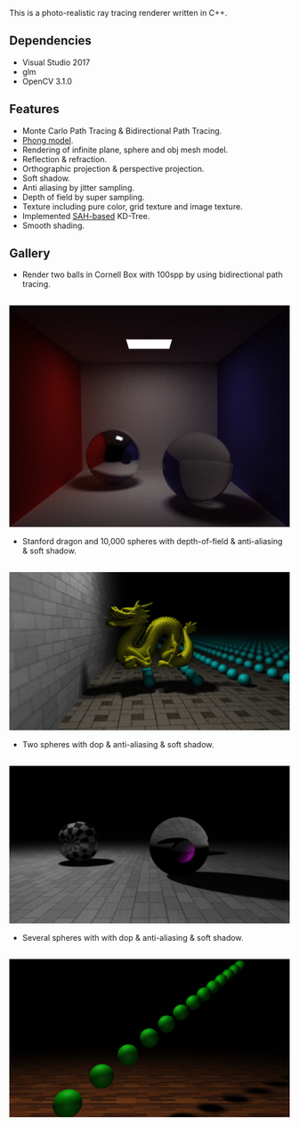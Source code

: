 This is a photo-realistic ray tracing renderer written in C++.
## Dependencies

+ Visual Studio 2017
+ glm
+ OpenCV 3.1.0

## Features

+ Monte Carlo Path Tracing & Bidirectional Path Tracing.
+ <a href="https://en.wikipedia.org/wiki/Phong_reflection_model">Phong model</a>.
+ Rendering of infinite plane, sphere and obj mesh model.
+ Reflection & refraction.
+ Orthographic projection & perspective projection.
+ Soft shadow.
+ Anti aliasing by jitter sampling.
+ Depth of field by super sampling.
+ Texture including pure color, grid texture and image texture.
+ Implemented <a href="http://www.eng.utah.edu/~cs6965/papers/kdtree.pdf">SAH-based</a> KD-Tree.
+ Smooth shading.

## Gallery

+ Render two balls in Cornell Box with 100spp by using bidirectional path tracing.
<div style="text-align:center; margin-top:30px"><img src="gallery/bdpt_100_glass_balls.png"></div>

+ Stanford dragon and 10,000 spheres with depth-of-field & anti-aliasing & soft shadow.
<div style="text-align:center; margin-top:30px"><img src="gallery/dragon_dop20_anti20_soft49.png"></div>

+ Two spheres with dop & anti-aliasing & soft shadow.
<div style="text-align:center; margin-top:30px"><img src="gallery/two_balls_dop20_anti20_soft49.png"></div>

+ Several spheres with with dop & anti-aliasing & soft shadow.
<div style="text-align:center; margin-top:30px"><img src="gallery/balls_dop20_anti20_soft49.png"></div>